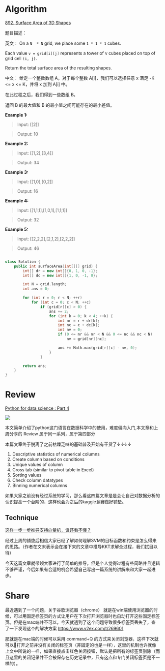 # Algorithm

[892. Surface Area of 3D Shapes](https://leetcode.com/contest/weekly-contest-99/problems/surface-area-of-3d-shapes/)

题目描述：

英文：
On a `N  * N`  grid, we place some `1 * 1 * 1` cubes.

Each value `v = grid[i][j]` represents a tower of v cubes placed on top of grid cell `(i, j)`.

Return the total surface area of the resulting shapes.

中文：
给定一个整数数组 A，对于每个整数 A[i]，我们可以选择任意 x 满足 -K <= x <= K，并将 x 加到 A[i] 中。

在此过程之后，我们得到一些数组 B。

返回 B 的最大值和 B 的最小值之间可能存在的最小差值。

**Example 1:**

>Input: [[2]]

>Output: 10

**Example 2:**

>Input: [[1,2],[3,4]]

>Output: 34


**Example 3:**

>Input: [[1,0],[0,2]]

>Output: 16

**Example 4:**

>Input: [[1,1,1],[1,0,1],[1,1,1]]

>Output: 32

**Example 5:**

>Input: [[2,2,2],[2,1,2],[2,2,2]]

>Output: 46


```c++

class Solution {
    public int surfaceArea(int[][] grid) {
        int[] dr = new int[]{0, 1, 0, -1};
        int[] dc = new int[]{1, 0, -1, 0};

        int N = grid.length;
        int ans = 0;

        for (int r = 0; r < N; ++r)
            for (int c = 0; c < N; ++c)
                if (grid[r][c] > 0) {
                    ans += 2;
                    for (int k = 0; k < 4; ++k) {
                        int nr = r + dr[k];
                        int nc = c + dc[k];
                        int nv = 0;
                        if (0 <= nr && nr < N && 0 <= nc && nc < N)
                            nv = grid[nr][nc];

                        ans += Math.max(grid[r][c] - nv, 0);
                    }
                }

        return ans;
    }
}
```

# Review
[Python for data science : Part 4](https://towardsdatascience.com/python-for-data-science-part-4-6087cb811a29)

![](https://cdn-images-1.medium.com/max/1600/1*aNMBIivJppLy2fMRVUSgHA.gif)

本文简单介绍了python这门语言在数据科学中的使用，难度偏向入门,本文章和上周分享的 Review 属于同一系列，属于第四部分

本篇文章终于脱离了之前枯燥乏味的基础普及开始有干货了↓↓↓↓
1. Descriptive statistics of numerical columns
2. Create column based on conditions
3. Unique values of column
4. Cross tab (similar to pivot table in Excel)
5. Sorting values
6. Check column datatypes
7. Binning numerical columns


如果大家之前没有经过系统的学习，那么看这四篇文章是是会让自己对数据分析的认识提高一个台阶的，这样也会为之后的kaggle竞赛做好铺垫。



## Technique
[这样一步一步推导支持向量机，谁还看不懂？](https://mp.weixin.qq.com/s/wLWIFegIwlndx-n2yWywuA)

经过上周的铺垫后相信大家已经了解如何理解SVM的目标函数和约束是怎么得来的思路。（作者在文末表示会在接下来的文章中推导KKT求解全过程，我们拭目以待）

今天这篇文章就带领大家进行了简单的推导，但是个人觉得过程有些简略并且逻辑不够严谨，今后如果有合适的机会希望自己写出一篇系统的讲解来和大家一起进步。

# Share
最近遇到了一个问题，关于谷歌浏览器（chrome）
就是在win端使用浏览器的时候，可以用固定标签页的方式让用户在下次打开浏览器时也自动打开这些固定标签页。但是在mac端并不可以，今天就遇到了这个问题导致很多标签页丢失了，查了一下发现这个的解决方案 
https://www.v2ex.com/t/269601

那就是在mac端的时候可以采用 command+Q 的方式来关闭浏览器，这样下次就可以打开之前并没有关闭的标签页（非固定的也是一样），这里的机制也许就像上文中所说的一样，如果直接点击红色关闭按钮，默认是把所有的标签页删除（而且这里的关闭记录并不会被保存在历史记录中，只有这点和专门关闭标签页是不一样的）。
